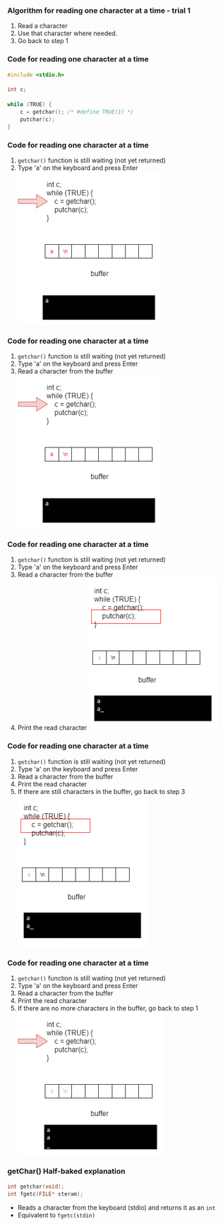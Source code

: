 ### Algorithm for reading one character at a time - trial 1
1. Read a character
2. Use that character where needed.
3. Go back to step 1

### Code for reading one character at a time
```c
#include <stdio.h>

int c;

while (TRUE) {
    c = getchar(); /* #define TRUE(1) */
    putchar(c);
}
```

### Code for reading one character at a time
1. `getchar()` function is still waiting (not yet returned)
2. Type 'a' on the keyboard and press Enter
!['input1'](./input1.png)



### Code for reading one character at a time
1. `getchar()` function is still waiting (not yet returned)
2. Type 'a' on the keyboard and press Enter
3. Read a character from the buffer
!['input2'](./input2.png)



### Code for reading one character at a time
1. `getchar()` function is still waiting (not yet returned)
2. Type 'a' on the keyboard and press Enter
3. Read a character from the buffer
4. Print the read character
!['input3'](./input3.png)




### Code for reading one character at a time
1. `getchar()` function is still waiting (not yet returned)
2. Type 'a' on the keyboard and press Enter
3. Read a character from the buffer
4. Print the read character
5. If there are still characters in the buffer, go back to step 3
!['input4'](./input4.png)



### Code for reading one character at a time
1. `getchar()` function is still waiting (not yet returned)
2. Type 'a' on the keyboard and press Enter
3. Read a character from the buffer
4. Print the read character
5. If there are no more characters in the buffer, go back to step 1
!['input5'](./input5.png)



### getChar() Half-baked explanation
```c
int getchar(void);
int fgetc(FILE* steram);
```
- Reads a character from the keyboard (stdio) and returns it as an `int`
- Equivalent to `fgetc(stdin)`


